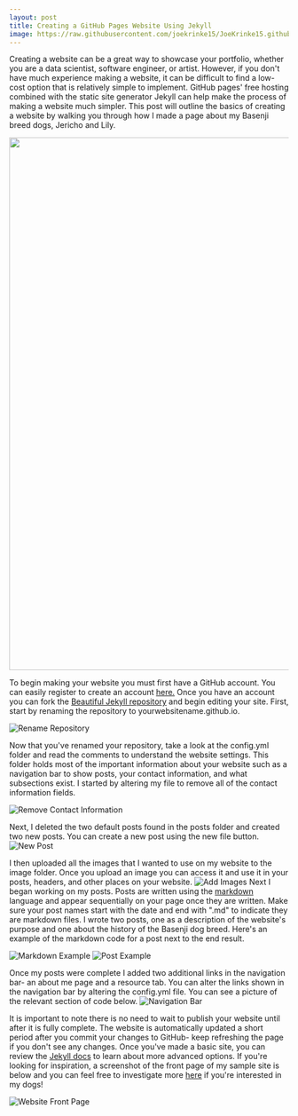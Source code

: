 ```yaml
---
layout: post
title: Creating a GitHub Pages Website Using Jekyll
image: https://raw.githubusercontent.com/joekrinke15/JoeKrinke15.github.io/master/img/website.png
---
```


Creating a website can be a great way to showcase  your portfolio, whether you are a data scientist, software engineer, or artist. However, if you don't have much experience making a website, it can be difficult to find a low-cost option that is relatively simple to implement. GitHub pages' free hosting combined with the static site generator Jekyll can help make the process of making a website much simpler. This post will outline the basics of creating a website by walking you through how I made a page about my Basenji breed dogs, Jericho and Lily. 

<p align="center">
  <img width="720" height="960" src="https://raw.githubusercontent.com/joekrinke15/JoeKrinke15.github.io/master/img/BothDogs.jpg">
</p>

To begin making your website you must first have a GitHub account. You can easily register to create an account [here.](https://github.com/pricing) Once you have an account you can fork the [Beautiful Jekyll repository](https://github.com/daattali/beautiful-jekyll) and begin editing your site. First, start by renaming the repository to yourwebsitename.github.io.

![Rename Repository](https://raw.githubusercontent.com/joekrinke15/JoeKrinke15.github.io/master/img/RenameSite.PNG)

Now that you've renamed your repository, take a look at the config.yml folder and read the comments to understand the website settings. This folder holds most of the important information about your website such as a navigation bar to show posts, your contact information, and what subsections exist. I started by altering my file to remove all of the contact information fields.

![Remove Contact Information](https://raw.githubusercontent.com/joekrinke15/JoeKrinke15.github.io/master/img/RemoveSocialMediaButtons.PNG)

Next, I deleted the two default posts found in the posts folder and created two new posts. You can create a new post using the new file button.
![New Post](https://github.com/joekrinke15/JoeKrinke15.github.io/blob/master/img/CreateNewPost.PNG?raw=truePosts)

I then uploaded all the images that I wanted to use on my website to the image folder. Once you upload an image you can access it and use it in your posts, headers, and other places on your website. 
![Add Images](https://raw.githubusercontent.com/joekrinke15/JoeKrinke15.github.io/master/img/AddingImages.PNG)
Next I began working on my posts. Posts are written using the [markdown](https://www.markdowntutorial.com/) language and appear sequentially on your page once they are written. Make sure your post names start with the date and end with ".md" to indicate they are markdown files. I wrote two posts, one as a description of the website's purpose and one about the history of the Basenji dog breed.  Here's an example of the markdown code for a post next to the end result. 

![Markdown Example](https://raw.githubusercontent.com/joekrinke15/JoeKrinke15.github.io/master/markdownexample.PNG)
![Post Example](https://github.com/joekrinke15/JoeKrinke15.github.io/blob/master/PostOutputExample.PNG?raw=true)

Once my posts were complete I added two additional links in the navigation bar- an about me page and a resource tab. You can alter the links shown in the navigation bar by altering the config.yml file. You can see a picture of the relevant section of code below. 
![Navigation Bar](https://github.com/joekrinke15/JoeKrinke15.github.io/blob/master/img/NavBar.PNG?raw=true)

It is important to note there is no need to wait to publish your website until after it is fully complete. The website is automatically updated a short period after you commit your changes to GitHub- keep refreshing the page if you don't see any changes. Once you've made a basic site, you can review the [Jekyll docs](https://jekyllrb.com/docs/) to learn about more advanced options. If you're looking for inspiration, a screenshot of the front page of my sample site is below and you can feel free to investigate more [here](https://lilyandjericho.github.io) if you're interested in my dogs!

![Website Front Page](https://raw.githubusercontent.com/joekrinke15/JoeKrinke15.github.io/master/img/WebsiteFrontPage.PNG)
